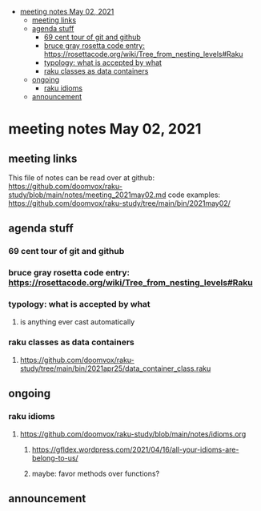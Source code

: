 - [meeting notes May 02, 2021](#org23a20e7)
  - [meeting links](#org98c4f75)
  - [agenda stuff](#org9e6bbd7)
    - [69 cent tour of git and github](#org038478b)
    - [bruce gray rosetta code entry:  <https://rosettacode.org/wiki/Tree_from_nesting_levels#Raku>](#org0f0fe22)
    - [typology: what is accepted by what](#orgc4db13c)
    - [raku classes as data containers](#org212d766)
  - [ongoing](#orge49bf29)
    - [raku idioms](#orgf4c9ad8)
  - [announcement](#org7f6ba1d)


<a id="org23a20e7"></a>

# meeting notes May 02, 2021


<a id="org98c4f75"></a>

## meeting links

This file of notes can be read over at github: <https://github.com/doomvox/raku-study/blob/main/notes/meeting_2021may02.md> code examples: <https://github.com/doomvox/raku-study/tree/main/bin/2021may02/>


<a id="org9e6bbd7"></a>

## agenda stuff


<a id="org038478b"></a>

### 69 cent tour of git and github


<a id="org0f0fe22"></a>

### bruce gray rosetta code entry:  <https://rosettacode.org/wiki/Tree_from_nesting_levels#Raku>


<a id="orgc4db13c"></a>

### typology: what is accepted by what

1.  is anything ever cast automatically


<a id="org212d766"></a>

### raku classes as data containers

1.  <https://github.com/doomvox/raku-study/tree/main/bin/2021apr25/data_container_class.raku>


<a id="orge49bf29"></a>

## ongoing


<a id="orgf4c9ad8"></a>

### raku idioms

1.  <https://github.com/doomvox/raku-study/blob/main/notes/idioms.org>

    1.  <https://gfldex.wordpress.com/2021/04/16/all-your-idioms-are-belong-to-us/>
    
    2.  maybe: favor methods over functions?


<a id="org7f6ba1d"></a>

## announcement

